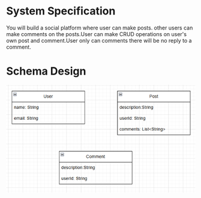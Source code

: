 # System Specification 
You will build a social platform where user can make posts. other users can make comments on the posts.User can make CRUD operations on user's own post and comment.User only can comments there will be no reply to a comment.
# Schema Design
![Schema Design](images/social_platform.PNG)
